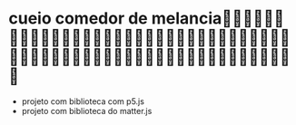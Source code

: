 # cueio comedor de melancia🐰🐰🐰🐰🐰🐰🐰🐰🐰🐰🐰🐰🐰🐰🐰🐰🐰🐰🐰🐰🐰🐰🐰🐰🐰🐰🐰🐰🐰🐰🐰🐰🐰🐱‍🐉🍉🍉🍉🍉🍉🍉🍉🍉🍉🍉🍉🍉🍉🍉🍉🍉🍉🍉🍉🍉🍉🍉🍉🍉🍉🍉
 - projeto com biblioteca com p5.js
 - projeto com biblioteca do matter.js
